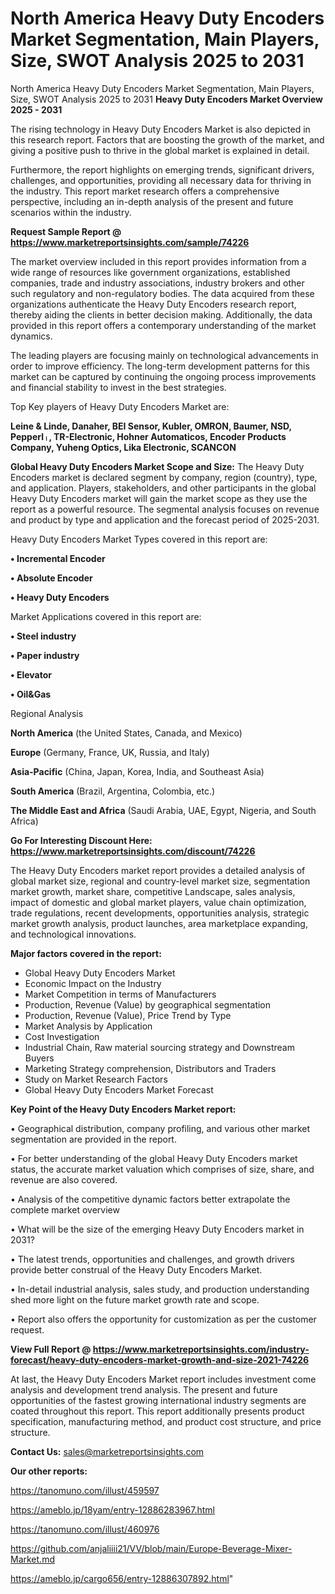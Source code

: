 # North America Heavy Duty Encoders Market Segmentation, Main Players, Size, SWOT Analysis 2025 to 2031
North America Heavy Duty Encoders Market Segmentation, Main Players, Size, SWOT Analysis 2025 to 2031
<Strong> Heavy Duty Encoders Market Overview 2025 - 2031</strong>

The rising technology in Heavy Duty Encoders Market is also depicted in this research report. Factors that are boosting the growth of the market, and giving a positive push to thrive in the global market is explained in detail.

Furthermore, the report highlights on emerging trends, significant drivers, challenges, and opportunities, providing all necessary data for thriving in the industry. This report market research offers a comprehensive perspective, including an in-depth analysis of the present and future scenarios within the industry.

<strong>Request Sample Report @ <a href=https://www.marketreportsinsights.com/sample/74226>https://www.marketreportsinsights.com/sample/74226</a></strong>

The market overview included in this report provides information from a wide range of resources like government organizations, established companies, trade and industry associations, industry brokers and other such regulatory and non-regulatory bodies. The data acquired from these organizations authenticate the Heavy Duty Encoders research report, thereby aiding the clients in better decision making. Additionally, the data provided in this report offers a contemporary understanding of the market dynamics.

The leading players are focusing mainly on technological advancements in order to improve efficiency. The long-term development patterns for this market can be captured by continuing the ongoing process improvements and financial stability to invest in the best strategies.

Top Key players of Heavy Duty Encoders Market are:

<strong>Leine & Linde, Danaher, BEI Sensor, Kubler, OMRON, Baumer, NSD, Pepperlᛧ, TR-Electronic, Hohner Automaticos, Encoder Products Company, Yuheng Optics, Lika Electronic, SCANCON</strong>

<strong><b>Global Heavy Duty Encoders Market Scope and Size:</b></strong>
The Heavy Duty Encoders market is declared segment by company, region (country), type, and application. Players, stakeholders, and other participants in the global Heavy Duty Encoders market will gain the market scope as they use the report as a powerful resource. The segmental analysis focuses on revenue and product by type and application and the forecast period of 2025-2031.

Heavy Duty Encoders Market Types covered in this report are:

<strong>• Incremental Encoder

• Absolute Encoder

• Heavy Duty Encoders</strong>

Market Applications covered in this report are:

<strong>• Steel industry

• Paper industry

• Elevator

• Oil&Gas</strong> 

Regional Analysis

<strong>North America</strong> (the United States, Canada, and Mexico)

<strong>Europe</strong> (Germany, France, UK, Russia, and Italy)

<strong>Asia-Pacific</strong> (China, Japan, Korea, India, and Southeast Asia)

<strong>South America</strong> (Brazil, Argentina, Colombia, etc.)

<strong>The Middle East and Africa</strong> (Saudi Arabia, UAE, Egypt, Nigeria, and South Africa)

<strong>Go For Interesting Discount Here: <a href=https://www.marketreportsinsights.com/discount/74226>https://www.marketreportsinsights.com/discount/74226</a></strong>

The Heavy Duty Encoders market report provides a detailed analysis of global market size, regional and country-level market size, segmentation market growth, market share, competitive Landscape, sales analysis, impact of domestic and global market players, value chain optimization, trade regulations, recent developments, opportunities analysis, strategic market growth analysis, product launches, area marketplace expanding, and technological innovations.

<strong><b>Major factors covered in the report:</b></strong>
<ul>
  <li>Global Heavy Duty Encoders Market </li>
  <li>Economic Impact on the Industry</li>
  <li>Market Competition in terms of Manufacturers</li>
  <li>Production, Revenue (Value) by geographical segmentation</li>
  <li>Production, Revenue (Value), Price Trend by Type</li>
  <li>Market Analysis by Application</li>
  <li>Cost Investigation</li>
  <li>Industrial Chain, Raw material sourcing strategy and Downstream Buyers</li>
  <li>Marketing Strategy comprehension, Distributors and Traders</li>
  <li>Study on Market Research Factors</li>
  <li>Global Heavy Duty Encoders Market Forecast</li>
</ul>

<strong><b>Key Point of the Heavy Duty Encoders Market report:</b></strong>

• Geographical distribution, company profiling, and various other market segmentation are provided in the report.

• For better understanding of the global Heavy Duty Encoders market status, the accurate market valuation which comprises of size, share, and revenue are also covered.

• Analysis of the competitive dynamic factors better extrapolate the complete market overview

• What will be the size of the emerging Heavy Duty Encoders market in 2031?

• The latest trends, opportunities and challenges, and growth drivers provide better construal of the Heavy Duty Encoders Market.

• In-detail industrial analysis, sales study, and production understanding shed more light on the future market growth rate and scope.

• Report also offers the opportunity for customization as per the customer request.

<strong><b>View Full Report @ <a href=https://www.marketreportsinsights.com/industry-forecast/heavy-duty-encoders-market-growth-and-size-2021-74226>https://www.marketreportsinsights.com/industry-forecast/heavy-duty-encoders-market-growth-and-size-2021-74226</a></b></strong>


At last, the Heavy Duty Encoders Market report includes investment come analysis and development trend analysis. The present and future opportunities of the fastest growing international industry segments are coated throughout this report. This report additionally presents product specification, manufacturing method, and product cost structure, and price structure.

<strong>Contact Us:</strong>
sales@marketreportsinsights.com

<strong>Our other reports:</strong>

<a href=https://tanomuno.com/illust/459597>https://tanomuno.com/illust/459597</a>

<a href=https://ameblo.jp/18yam/entry-12886283967.html>https://ameblo.jp/18yam/entry-12886283967.html</a>

<a href=https://tanomuno.com/illust/460976>https://tanomuno.com/illust/460976</a>

<a href=https://github.com/anjaliiii21/VV/blob/main/Europe-Beverage-Mixer-Market.md>https://github.com/anjaliiii21/VV/blob/main/Europe-Beverage-Mixer-Market.md</a>

<a href=https://ameblo.jp/cargo656/entry-12886307892.html>https://ameblo.jp/cargo656/entry-12886307892.html</a>"
